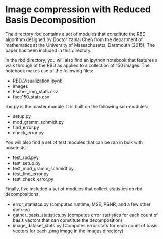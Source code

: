 # Image compression with Reduced Basis Decomposition

The directory rbd contains a set of modules that constitute the RBD algorithm designed by Doctor Yanlai Chen from the department of mathematics at the University of Massachusetts, Dartmouth (2015). The paper has been included in this directory.

In the rbd directory, you will also find an ipython notebook that features a walk through of the RBD as applied to a collection of 150 images. The notebook makes use of the following files:
  - RBD_Visualization.ipynb
  - images
  - Escher_img_stats.csv
  - face150_stats.csv

rbd.py is the master module. It is built on the following sub-modules:
  - setup.py
  - mod_gramm_schmidt.py
  - find_error.py
  - check_error.py

You will also find a set of test modules that can be ran in bulk with nosetests:
  - test_rbd.pyy
  - test_setup.py
  - test_mod_gramm_schmidt.py
  - test_find_error.py
  - test_check_error.py

Finally, I've included a set of modules that collect statistics on rbd decompositions.
  - error_statistcs.py (computes runtime, MSE, PSNR, and a few other metrics)
  - gather_basis_statistics.py (computes error statistics for each count of basis vectors that can constitute the decomposition)
  - image_dataset_stats.py (Computes error stats for each count of basis vectors for each .pmg image in the images directory)

